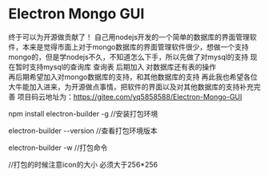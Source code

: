 # Electron Mongo GUI
终于可以为开源做贡献了！
自己用nodejs开发的一个简单的数据库的界面管理软件，本来是觉得市面上对于mongo数据库的界面管理软件很少，想做一个支持mongo的，但是学nodejs不久，不知道怎么下手，所以先做了对mysql的支持
现在暂时支持mysql的查询库  查询表  后期加入 对数据库还有表的操作  
再后期希望加入对mongo数据库的支持，和其他数据库的支持
再此我也希望各位大牛能加入进来，为开源做点事情，把软件的界面以及对其他数据库的支持补充完善
项目码云地址为：https://gitee.com/yq5858588/Electron-Mongo-GUI


npm install electron-builder -g  //安装打包环境

electron-builder --version  //查看打包环境版本

electron-builder -w     //打包命令


//打包的时候注意icon的大小  必须大于256*256
